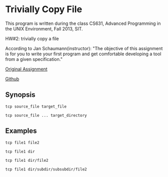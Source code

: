 # Trivially Copy File


This program is written during the class CS631, Advanced Programming 
in the UNIX Environment, Fall 2013, SIT.

HW#2: trivially copy a file

According to Jan Schaumann(instructor): "The objective of this assignment 
is for you to write your first program and get comfortable developing a tool 
from a given specification."

[Original Assignment](http://www.cs.stevens.edu/~jschauma/631A/f13-hw2.html)

[Github](https://github.com/jschauma/cs631apue)

## Synopsis

`tcp source_file target_file`

`tcp source_file ... target_directory`

## Examples

`tcp file1 file2`

`tcp file1 dir`

`tcp file1 dir/file2`

`tcp file1 dir/subdir/subsubdir/file2`

